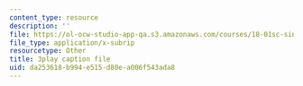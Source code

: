 ```yaml
---
content_type: resource
description: ''
file: https://ol-ocw-studio-app-qa.s3.amazonaws.com/courses/18-01sc-single-variable-calculus-fall-2010/da253618b994e515d80ea006f543ada8_9v25gg2qJYE.srt
file_type: application/x-subrip
resourcetype: Other
title: 3play caption file
uid: da253618-b994-e515-d80e-a006f543ada8
---
```

